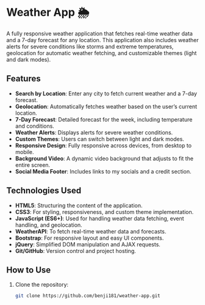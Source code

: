 # Weather App 🌦️

A fully responsive weather application that fetches real-time weather data and a 7-day forecast for any location. This application also includes weather alerts for severe conditions like storms and extreme temperatures, geolocation for automatic weather fetching, and customizable themes (light and dark modes).

## Features
- **Search by Location**: Enter any city to fetch current weather and a 7-day forecast.
- **Geolocation**: Automatically fetches weather based on the user’s current location.
- **7-Day Forecast**: Detailed forecast for the week, including temperature and conditions.
- **Weather Alerts**: Displays alerts for severe weather conditions.
- **Custom Themes**: Users can switch between light and dark modes.
- **Responsive Design**: Fully responsive across devices, from desktop to mobile.
- **Background Video**: A dynamic video background that adjusts to fit the entire screen.
- **Social Media Footer**: Includes links to my socials and a credit section.

## Technologies Used
- **HTML5**: Structuring the content of the application.
- **CSS3**: For styling, responsiveness, and custom theme implementation.
- **JavaScript (ES6+)**: Used for handling weather data fetching, event handling, and geolocation.
- **WeatherAPI**: To fetch real-time weather data and forecasts.
- **Bootstrap**: For responsive layout and easy UI components.
- **jQuery**: Simplified DOM manipulation and AJAX requests.
- **Git/GitHub**: Version control and project hosting.

## How to Use
1. Clone the repository:
   ```bash
   git clone https://github.com/benji181/weather-app.git
